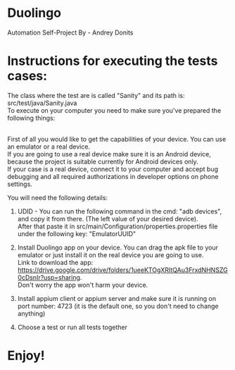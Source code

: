 # Duolingo
Automation Self-Project By - Andrey Donits

# Instructions for executing the tests cases:
The class where the test are is called "Sanity" and its path is: src/test/java/Sanity.java <br />
To execute on your computer you need to make sure you've prepared the following things: <br /><br />

First of all you would like to get the capabilities of your device. You can use an emulator or a real device. <br />
If you are going to use a real device make sure it is an Android device, because the project is suitable currently for Android devices only. <br />
If your case is a real device, connect it to your computer and accept bug debugging and all required authorizations in developer options on phone settings.

You will need the following details:
1. UDID - You can run the following command in the cmd: "adb devices", and copy it from there. (The left value of your desired device). <br />
After that paste it in src/main/Configuration/properties.properties file under the following key: "EmulatorUUID"

2. Install Duolingo app on your device. You can drag the apk file to your emulator or just install it on the real device you are going to use. <br />
Link to download the app: https://drive.google.com/drive/folders/1ueeKTOgXRItQAu3FrxdNHNSZG0cDsnIr?usp=sharing. <br />
Don't worry the app won't harm your device.

3. Install appium client or appium server and make sure it is running on port number: 4723 (it is the default one, so you don't need to change anything)

4. Choose a test or run all tests together

# Enjoy!
